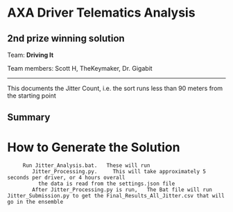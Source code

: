 # AXA Driver Telematics Analysis
## 2nd prize winning solution

Team:                    **Driving It**

Team members:            Scott H, TheKeymaker, Dr. Gigabit

***

This documents the Jitter Count, i.e. the sort runs less than 90 meters from the starting point


## Summary

# How to Generate the Solution
         Run Jitter_Analysis.bat.   These will run 
            Jitter_Processing.py.     This will take approximately 5 seconds per driver, or 4 hours overall
              the data is read from the settings.json file
            After Jitter_Processing.py is run,   The Bat file will run Jitter_Submission.py to get the Final_Results_All_Jitter.csv that will go in the ensemble
